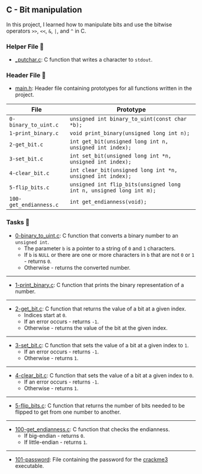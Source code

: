 ## C - Bit manipulation

In this project, I learned how to manipulate bits and use the bitwise operators `>>`, `<<`, `&`, `|`, and `^` in C.

### Helper File 🙌

* [_putchar.c](https://github.com/KimberlyPeters/alx-low_level_programming/blob/master/0x14-bit_manipulation/_putchar.c): C function that writes a character to ```stdout```.

### Header File :file_folder:

* [main.h](https://github.com/KimberlyPeters/alx-low_level_programming/blob/master/0x14-bit_manipulation/main.h): Header file containing prototypes for all functions written in the project.

| File                   | Prototype                                                           |
| ---------------------- | ------------------------------------------------------------------- |
| `0-binary_to_uint.c`   | `unsigned int binary_to_uint(const char *b);`                       |
| `1-print_binary.c`     | `void print_binary(unsigned long int n);`                           |
| `2-get_bit.c`          | `int get_bit(unsigned long int n, unsigned int index);`             |
| `3-set_bit.c`          | `int set_bit(unsigned long int *n, unsigned int index);`            |
| `4-clear_bit.c`        | `int clear_bit(unsigned long int *n, unsigned int index);`          |
| `5-flip_bits.c`        | `unsigned int flip_bits(unsigned long int n, unsigned long int m);` |
| `100-get_endianness.c` | `int get_endianness(void);`                                         |

### Tasks :page_with_curl:
 
* [0-binary_to_uint.c](https://github.com/KimberlyPeters/alx-low_level_programming/blob/master/0x14-bit_manipulation/0-binary_to_uint.c): C function that converts a binary number
  to an `unsigned int`.
  * The parameter `b` is a pointer to a string of `0` and `1` characters.
  * If `b` is `NULL` or there are one or more characters in `b` that are
  not `0` or `1` - returns `0`.
  * Otherwise - returns the converted number.
----------------------------------------------
* [1-print_binary.c](https://github.com/KimberlyPeters/alx-low_level_programming/blob/master/0x14-bit_manipulation/1-print_binary.c): C function that prints the binary representation
  of a number.
--------------------------------------------------
* [2-get_bit.c](https://github.com/KimberlyPeters/alx-low_level_programming/blob/master/0x14-bit_manipulation/2-get_bit.c): C function that returns the value of a bit at a
  given index.
  * Indices start at `0`.
  * If an error occurs - returns `-1`.
  * Otherwise - returns the value of the bit at the given index.
------------------------------------------------
* [3-set_bit.c](https://github.com/KimberlyPeters/alx-low_level_programming/blob/master/0x14-bit_manipulation/3-set_bit.c): C function that sets the value of a bit at a given index
  to `1`.
  * If an error occurs - returns `-1`.
  * Otherwise - returns `1`.
---------------------------------------------------
* [4-clear_bit.c](https://github.com/KimberlyPeters/alx-low_level_programming/blob/master/0x14-bit_manipulation/4-clear_bit.c): C function that sets the value of a bit at
  a given index to `0`.
  * If an error occurs - returns `-1`.
  * Otherwise - returns `1`.
-------------------------------------------------------------
* [5-flip_bits.c](https://github.com/KimberlyPeters/alx-low_level_programming/blob/master/0x14-bit_manipulation/5-flip_bits.c): C function that returns the number of bits needed
  to be flipped to get from one number to another.
-------------------------------------------------------------------
* [100-get_endianness.c](https://github.com/KimberlyPeters/alx-low_level_programming/blob/master/0x14-bit_manipulation/100-get_endianness.c): C function that checks the endianness.
  * If big-endian - returns `0`.
  * If little-endian - returns `1`.
---------------------------------------------------------------
* [101-password](https://github.com/KimberlyPeters/alx-low_level_programming/blob/master/0x14-bit_manipulation/101-password): File containing the password for the
  [crackme3](https://github.com/holbertonschool/0x13.c) executable.
